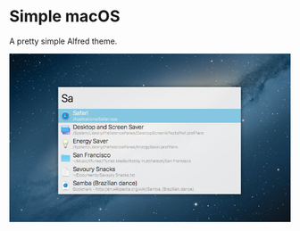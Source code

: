 # Simple macOS

A pretty simple Alfred theme.

![Simple macOS theme](https://raw.githubusercontent.com/hellozimi/simple-macos-alfred-theme/master/preview.png)
